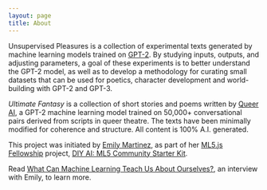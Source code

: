 ```yaml
---
layout: page
title: About
---
```


Unsupervised Pleasures is a collection of experimental texts generated by machine learning models trained on [GPT-2](https://openai.com/blog/better-language-models/). By studying inputs, outputs, and adjusting parameters, a goal of these experiments is to better understand the GPT-2 model, as well as to develop a methodology for curating small datasets that can be used for poetics, character development and world-building with GPT-2 and GPT-3.

*Ultimate Fantasy* is a collection of short stories and poems written by [Queer AI](/queerai), a GPT-2 machine learning model trained on 50,000+ conversational pairs derived from scripts in queer theatre. The texts have been minimally modified for coherence and structure. All content is 100% A.I. generated.

This project was initiated by [Emily Martinez](https://somethingnothing.me/), as part of her [ML5.js Fellowship](https://processingfoundation.org/fellowships) project, [DIY AI: ML5 Community Starter Kit](https://ml5toolkit.ml/).

Read [What Can Machine Learning Teach Us About Ourselves?](https://medium.com/processing-foundation/what-can-machine-learning-teach-us-about-ourselves-65b268431890), an interview with Emily, to learn more.
